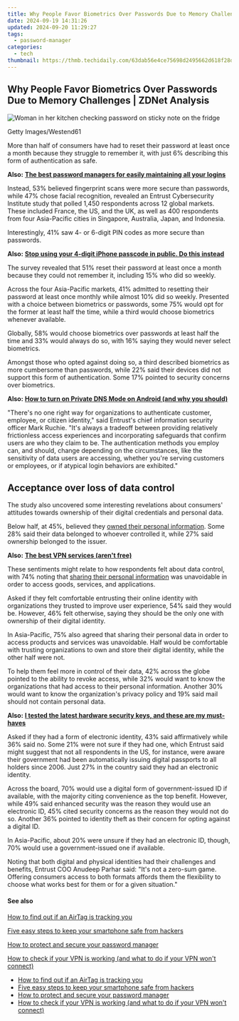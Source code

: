 ```yaml
---
title: Why People Favor Biometrics Over Passwords Due to Memory Challenges | ZDNet Analysis
date: 2024-09-19 14:31:26
updated: 2024-09-20 11:29:27
tags:
  - password-manager
categories:
  - tech
thumbnail: https://thmb.techidaily.com/63dab56e4ce75698d2495662d618f28dc10e8ea5781384709b703dd0571829f2.jpg
---
```


## Why People Favor Biometrics Over Passwords Due to Memory Challenges | ZDNet Analysis

![Woman in her kitchen checking password on sticky note on the fridge](https://www.zdnet.com/a/img/resize/c52ef18ff8a18a02545160a198bfcde8c783e19a/2023/03/15/342f6f77-2435-4db6-abf7-f248f56861aa/gettyimages-1125581628.jpg?auto=webp&width=1280)

Getty Images/Westend61

More than half of consumers have had to reset their password at least once a month because they struggle to remember it, with just 6% describing this form of authentication as safe. 

**Also:** [**The best password managers for easily maintaining all your logins**](https://www.zdnet.com/article/best-password-manager/)

Instead, 53% believed fingerprint scans were more secure than passwords, while 47% chose facial recognition, revealed an Entrust Cybersecurity Institute study that polled 1,450 respondents across 12 global markets. These included France, the US, and the UK, as well as 400 respondents from four Asia-Pacific cities in Singapore, Australia, Japan, and Indonesia.

Interestingly, 41% saw 4- or 6-digit PIN codes as more secure than passwords. 

**Also:** [**Stop using your 4-digit iPhone passcode in public. Do this instead**](https://www.zdnet.com/article/stop-using-your-4-digit-iphone-passcode-in-public-do-this-instead/)

The survey revealed that 51% reset their password at least once a month because they could not remember it, including 15% who did so weekly. 

Across the four Asia-Pacific markets, 41% admitted to resetting their password at least once monthly while almost 10% did so weekly. Presented with a choice between biometrics or passwords, some 75% would opt for the former at least half the time, while a third would choose biometrics whenever available. 

Globally, 58% would choose biometrics over passwords at least half the time and 33% would always do so, with 16% saying they would never select biometrics.

Amongst those who opted against doing so, a third described biometrics as more cumbersome than passwords, while 22% said their devices did not support this form of authentication. Some 17% pointed to security concerns over biometrics. 

**Also:** [**How to turn on Private DNS Mode on Android (and why you should)**](https://www.zdnet.com/article/how-to-turn-on-private-dns-mode-on-android-and-why-you-should/)

"There's no one right way for organizations to authenticate customer, employee, or citizen identity," said Entrust's chief information security officer Mark Ruchie. "It's always a tradeoff between providing relatively frictionless access experiences and incorporating safeguards that confirm users are who they claim to be. The authentication methods you employ can, and should, change depending on the circumstances, like the sensitivity of data users are accessing, whether you're serving customers or employees, or if atypical login behaviors are exhibited." 

## Acceptance over loss of data control

The study also uncovered some interesting revelations about consumers' attitudes towards ownership of their digital credentials and personal data. 

Below half, at 45%, believed they [owned their personal information](https://www.zdnet.com/article/apac-consumers-believe-onus-on-businesses-governments-to-safeguard-their-data/). Some 28% said their data belonged to whoever controlled it, while 27% said ownership belonged to the issuer. 

**Also:** [**The best VPN services (aren't free)**](https://www.zdnet.com/article/best-vpn/)

These sentiments might relate to how respondents felt about data control, with 74% noting that [sharing their personal information](https://www.zdnet.com/article/apac-consumers-share-more-data-but-will-ditch-firms-over-security-breach/) was unavoidable in order to access goods, services, and applications. 

Asked if they felt comfortable entrusting their online identity with organizations they trusted to improve user experience, 54% said they would be. However, 46% felt otherwise, saying they should be the only one with ownership of their digital identity. 

In Asia-Pacific, 75% also agreed that sharing their personal data in order to access products and services was unavoidable. Half would be comfortable with trusting organizations to own and store their digital identity, while the other half were not. 

To help them feel more in control of their data, 42% across the globe pointed to the ability to revoke access, while 32% would want to know the organizations that had access to their personal information. Another 30% would want to know the organization's privacy policy and 19% said mail should not contain personal data. 

**Also:** [**I tested the latest hardware security keys, and these are my must-haves**](https://www.zdnet.com/article/best-security-key/)

Asked if they had a form of electronic identity, 43% said affirmatively while 36% said no. Some 21% were not sure if they had one, which Entrust said might suggest that not all respondents in the US, for instance, were aware their government had been automatically issuing digital passports to all holders since 2006\. Just 27% in the country said they had an electronic identity. 

Across the board, 70% would use a digital form of government-issued ID if available, with the majority citing convenience as the top benefit. However, while 49% said enhanced security was the reason they would use an electronic ID, 45% cited security concerns as the reason they would not do so. Another 36% pointed to identity theft as their concern for opting against a digital ID. 

In Asia-Pacific, about 20% were unsure if they had an electronic ID, though, 70% would use a government-issued one if available. 

Noting that both digital and physical identities had their challenges and benefits, Entrust COO Anudeep Parhar said: "It's not a zero-sum game. Offering consumers access to both formats affords them the flexibility to choose what works best for them or for a given situation."

#### See also

[How to find out if an AirTag is tracking you](https://www.zdnet.com/article/how-to-find-out-if-an-airtag-is-tracking-you/ "How to find out if an AirTag is tracking you")

[Five easy steps to keep your smartphone safe from hackers](https://www.zdnet.com/article/five-easy-steps-to-keep-your-smartphone-safe-from-hackers/ "Five easy steps to keep your smartphone safe from hackers")

[How to protect and secure your password manager](https://www.zdnet.com/article/how-to-protect-and-secure-your-password-manager/ "How to protect and secure your password manager")

[How to check if your VPN is working (and what to do if your VPN won't connect)](https://www.zdnet.com/article/how-to-check-if-your-vpn-is-working-and-what-to-do-if-your-vpn-wont-connect/ "How to check if your VPN is working (and what to do if your VPN won't connect)")

* [How to find out if an AirTag is tracking you](https://www.zdnet.com/article/how-to-find-out-if-an-airtag-is-tracking-you/ "How to find out if an AirTag is tracking you")
* [Five easy steps to keep your smartphone safe from hackers](https://www.zdnet.com/article/five-easy-steps-to-keep-your-smartphone-safe-from-hackers/ "Five easy steps to keep your smartphone safe from hackers")
* [How to protect and secure your password manager](https://www.zdnet.com/article/how-to-protect-and-secure-your-password-manager/ "How to protect and secure your password manager")
* [How to check if your VPN is working (and what to do if your VPN won't connect)](https://www.zdnet.com/article/how-to-check-if-your-vpn-is-working-and-what-to-do-if-your-vpn-wont-connect/ "How to check if your VPN is working (and what to do if your VPN won't connect)")

###

<ins class="adsbygoogle"
     style="display:block"
     data-ad-format="autorelaxed"
     data-ad-client="ca-pub-7571918770474297"
     data-ad-slot="1223367746"></ins>



<ins class="adsbygoogle"
     style="display:block"
     data-ad-client="ca-pub-7571918770474297"
     data-ad-slot="8358498916"
     data-ad-format="auto"
     data-full-width-responsive="true"></ins>
